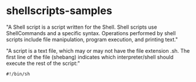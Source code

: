 # shellscripts-samples

"A Shell script is a script written for the Shell. Shell scripts use ShellCommands and a specific syntax. Operations performed by shell scripts include file manipulation, program execution, and printing text."

"A script is a text file, which may or may not have the file extension .sh. The first line of the file (shebang) indicates which interpreter/shell should execute the rest of the script:"

    #!/bin/sh
